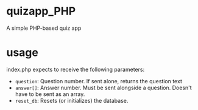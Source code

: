 # quizapp_PHP
A simple PHP-based quiz app

# usage
index.php expects to receive the following parameters:
- `question`: Question number. If sent alone, returns the question text
- `answer[]`: Answer number. Must be sent alongside a question. Doesn't have to be sent as an array.
- `reset_db`: Resets (or initializes) the database.
